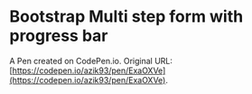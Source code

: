 # Bootstrap Multi step form  with progress bar

A Pen created on CodePen.io. Original URL: [https://codepen.io/azik93/pen/ExaOXVe](https://codepen.io/azik93/pen/ExaOXVe).


